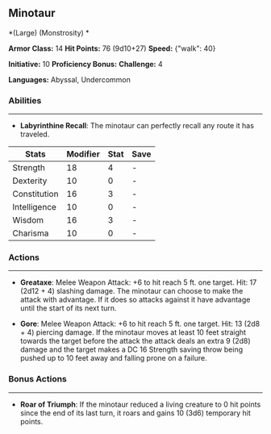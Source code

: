 ## Minotaur
*(Large) (Monstrosity) *

**Armor Class:** 14
**Hit Points:** 76 (9d10+27)
**Speed:** {"walk": 40}

**Initiative:** 10
**Proficiency Bonus:**
**Challenge:** 4

**Languages:** Abyssal, Undercommon

### Abilities
 --- 
- **Labyrinthine Recall**: The minotaur can perfectly recall any route it has traveled.



| Stats | Modifier | Stat | Save
| ---- | ---- | ---- | ---- |
| Strength | 18 | 4 | - |
| Dexterity | 10 | 0 | - |
| Constitution | 16 | 3 | - |
| Intelligence | 10 | 0 | - |
| Wisdom | 16 | 3 | - |
| Charisma | 10 | 0 | - |

### Actions
 --- 
- **Greataxe**: Melee Weapon Attack: +6 to hit  reach 5 ft.  one target. Hit: 17 (2d12 + 4) slashing damage. The minotaur can choose to make the attack with advantage. If it does so  attacks against it have advantage until the start of its next turn.

- **Gore**: Melee Weapon Attack: +6 to hit  reach 5 ft.  one target. Hit: 13 (2d8 + 4) piercing damage. If the minotaur moves at least 10 feet straight towards the target before the attack  the attack deals an extra 9 (2d8) damage  and the target makes a DC 16 Strength saving throw  being pushed up to 10 feet away and falling prone on a failure.

### Bonus Actions
 --- 
- **Roar of Triumph**: If the minotaur reduced a living creature to 0 hit points since the end of its last turn, it roars and gains 10 (3d6) temporary hit points.

